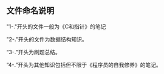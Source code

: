 ## 文件命名说明

"1-."开头的文件一般为《C和指针》的笔记

"2-."开头的文件为数据结构知识。

“3-.”开头为刷题总结。

“4-.”开头为其他知识包括但不限于《程序员的自我修养》的笔记。

